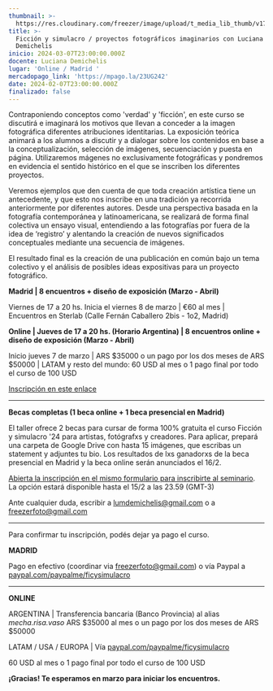 ```yaml
---
thumbnail: >-
  https://res.cloudinary.com/freezer/image/upload/t_media_lib_thumb/v1706787768/2024/02/freezerweb_mmhowr.jpg
title: >-
  Ficción y simulacro / proyectos fotográficos imaginarios con Luciana
  Demichelis
inicio: 2024-03-07T23:00:00.000Z
docente: Luciana Demichelis
lugar: 'Online / Madrid '
mercadopago_link: 'https://mpago.la/23UG242'
date: 2024-02-07T23:00:00.000Z
finalizado: false
---
```


Contraponiendo conceptos como 'verdad' y 'ficción', en este curso se discutirá e imaginará los motivos que llevan a conceder a la imagen fotográfica diferentes atribuciones identitarias. La exposición teórica animará a los alumnos a discutir y a dialogar sobre los contenidos en base a la conceptualización, selección de imágenes, secuenciación y puesta en página. Utilizaremos mágenes no exclusivamente fotográficas y pondremos en evidencia el sentido histórico en el que se inscriben los diferentes proyectos.

Veremos ejemplos que den cuenta de que toda creación artística tiene un antecedente, y que esto nos inscribe en una tradición ya recorrida anteriormente por diferentes autores. Desde una perspectiva basada en la fotografía contemporánea y latinoamericana, se realizará de forma final colectiva un ensayo visual, entendiendo a las fotografías por fuera de la idea de ‘registro’ y alentando la creación de nuevos significados
conceptuales mediante una secuencia de imágenes.

El resultado final es la creación de una publicación en común bajo un tema colectivo y el análisis de posibles ideas expositivas para un proyecto fotográfico.

**Madrid | 8 encuentros + diseño de exposición (Marzo - Abril)**

Viernes de 17 a 20 hs.
Inicia el viernes 8 de marzo | €60 al mes | Encuentros en Sterlab (Calle Fernán Caballero 2bis - 1o2, Madrid)

**Online | Jueves de 17 a 20 hs. (Horario Argentina) | 8 encuentros online  + diseño de exposición (Marzo - Abril)**

Inicio jueves 7 de marzo | ARS $35000 o un pago por los dos meses de ARS $50000 | LATAM y resto del mundo: 60 USD al mes o 1 pago final por todo el curso de 100 USD

[Inscripción en este enlace](https://docs.google.com/forms/d/e/1FAIpQLSfBiWbEluXe3Guizv8CdUJ6iYPP8TK2ffZcWu98icE9e4x37g/viewform)

***

**Becas completas (1 beca online + 1 beca presencial en Madrid)**

El taller ofrece 2 becas para cursar de forma 100% gratuita el curso Ficción y simulacro '24 para artistas, fotógrafxs y creadores. Para aplicar, prepará una carpeta de Google Drive con hasta 15 imágenes, que escribas un statement y adjuntes tu bio. Los resultados de lxs ganadorxs de la beca presencial en Madrid y la beca online serán anunciados el 16/2.

[Abierta la inscripción en el mismo formulario para inscribirte al seminario](https://docs.google.com/forms/d/e/1FAIpQLSfBiWbEluXe3Guizv8CdUJ6iYPP8TK2ffZcWu98icE9e4x37g/viewform). La opción estará disponible hasta el 15/2 a las 23.59 (GMT-3)

Ante cualquier duda, escribir a [lumdemichelis@gmail.com](mailto:lumdemichelis@gmail.com) o a [freezerfoto@gmail.com](mailto:freezerfoto@gmail.com)

***

Para confirmar tu inscripción, podés dejar ya pago el curso.

**MADRID** 

Pago en efectivo (coordinar via [freezerfoto@gmail.com](mailto:freezerfoto@gmail.com)) o vía Paypal a [paypal.com/paypalme/ficysimulacro](paypal.com/paypalme/ficysimulacro)

***

**ONLINE**

ARGENTINA | Transferencia bancaria (Banco Provincia) al alias *mecha.risa.vaso*
ARS $35000 al mes o un pago por los dos meses de ARS $50000

LATAM / USA / EUROPA | Vía [paypal.com/paypalme/ficysimulacro](paypal.com/paypalme/ficysimulacro)

60 USD al mes o 1 pago final por todo el curso de 100 USD

**¡Gracias! Te esperamos en marzo para iniciar los encuentros.**
